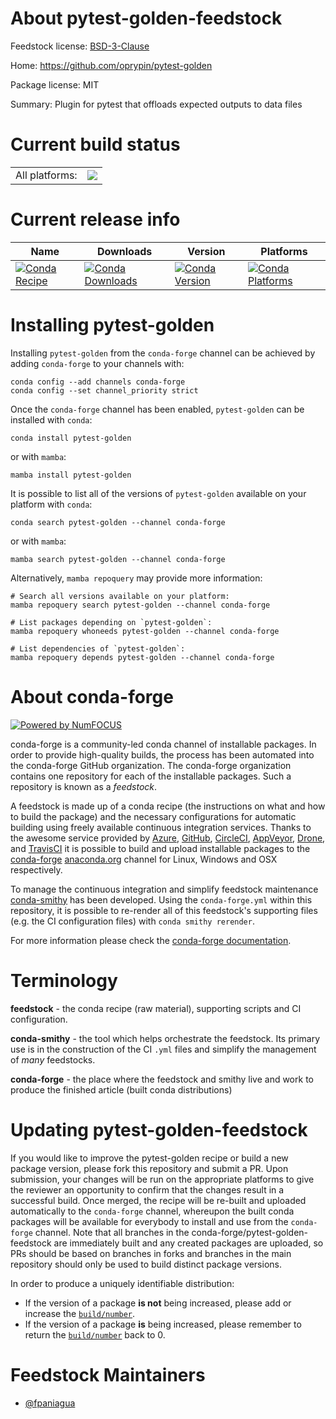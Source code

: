 About pytest-golden-feedstock
=============================

Feedstock license: [BSD-3-Clause](https://github.com/conda-forge/pytest-golden-feedstock/blob/main/LICENSE.txt)

Home: https://github.com/oprypin/pytest-golden

Package license: MIT

Summary: Plugin for pytest that offloads expected outputs to data files

Current build status
====================


<table><tr><td>All platforms:</td>
    <td>
      <a href="https://dev.azure.com/conda-forge/feedstock-builds/_build/latest?definitionId=20952&branchName=main">
        <img src="https://dev.azure.com/conda-forge/feedstock-builds/_apis/build/status/pytest-golden-feedstock?branchName=main">
      </a>
    </td>
  </tr>
</table>

Current release info
====================

| Name | Downloads | Version | Platforms |
| --- | --- | --- | --- |
| [![Conda Recipe](https://img.shields.io/badge/recipe-pytest--golden-green.svg)](https://anaconda.org/conda-forge/pytest-golden) | [![Conda Downloads](https://img.shields.io/conda/dn/conda-forge/pytest-golden.svg)](https://anaconda.org/conda-forge/pytest-golden) | [![Conda Version](https://img.shields.io/conda/vn/conda-forge/pytest-golden.svg)](https://anaconda.org/conda-forge/pytest-golden) | [![Conda Platforms](https://img.shields.io/conda/pn/conda-forge/pytest-golden.svg)](https://anaconda.org/conda-forge/pytest-golden) |

Installing pytest-golden
========================

Installing `pytest-golden` from the `conda-forge` channel can be achieved by adding `conda-forge` to your channels with:

```
conda config --add channels conda-forge
conda config --set channel_priority strict
```

Once the `conda-forge` channel has been enabled, `pytest-golden` can be installed with `conda`:

```
conda install pytest-golden
```

or with `mamba`:

```
mamba install pytest-golden
```

It is possible to list all of the versions of `pytest-golden` available on your platform with `conda`:

```
conda search pytest-golden --channel conda-forge
```

or with `mamba`:

```
mamba search pytest-golden --channel conda-forge
```

Alternatively, `mamba repoquery` may provide more information:

```
# Search all versions available on your platform:
mamba repoquery search pytest-golden --channel conda-forge

# List packages depending on `pytest-golden`:
mamba repoquery whoneeds pytest-golden --channel conda-forge

# List dependencies of `pytest-golden`:
mamba repoquery depends pytest-golden --channel conda-forge
```


About conda-forge
=================

[![Powered by
NumFOCUS](https://img.shields.io/badge/powered%20by-NumFOCUS-orange.svg?style=flat&colorA=E1523D&colorB=007D8A)](https://numfocus.org)

conda-forge is a community-led conda channel of installable packages.
In order to provide high-quality builds, the process has been automated into the
conda-forge GitHub organization. The conda-forge organization contains one repository
for each of the installable packages. Such a repository is known as a *feedstock*.

A feedstock is made up of a conda recipe (the instructions on what and how to build
the package) and the necessary configurations for automatic building using freely
available continuous integration services. Thanks to the awesome service provided by
[Azure](https://azure.microsoft.com/en-us/services/devops/), [GitHub](https://github.com/),
[CircleCI](https://circleci.com/), [AppVeyor](https://www.appveyor.com/),
[Drone](https://cloud.drone.io/welcome), and [TravisCI](https://travis-ci.com/)
it is possible to build and upload installable packages to the
[conda-forge](https://anaconda.org/conda-forge) [anaconda.org](https://anaconda.org/)
channel for Linux, Windows and OSX respectively.

To manage the continuous integration and simplify feedstock maintenance
[conda-smithy](https://github.com/conda-forge/conda-smithy) has been developed.
Using the ``conda-forge.yml`` within this repository, it is possible to re-render all of
this feedstock's supporting files (e.g. the CI configuration files) with ``conda smithy rerender``.

For more information please check the [conda-forge documentation](https://conda-forge.org/docs/).

Terminology
===========

**feedstock** - the conda recipe (raw material), supporting scripts and CI configuration.

**conda-smithy** - the tool which helps orchestrate the feedstock.
                   Its primary use is in the construction of the CI ``.yml`` files
                   and simplify the management of *many* feedstocks.

**conda-forge** - the place where the feedstock and smithy live and work to
                  produce the finished article (built conda distributions)


Updating pytest-golden-feedstock
================================

If you would like to improve the pytest-golden recipe or build a new
package version, please fork this repository and submit a PR. Upon submission,
your changes will be run on the appropriate platforms to give the reviewer an
opportunity to confirm that the changes result in a successful build. Once
merged, the recipe will be re-built and uploaded automatically to the
`conda-forge` channel, whereupon the built conda packages will be available for
everybody to install and use from the `conda-forge` channel.
Note that all branches in the conda-forge/pytest-golden-feedstock are
immediately built and any created packages are uploaded, so PRs should be based
on branches in forks and branches in the main repository should only be used to
build distinct package versions.

In order to produce a uniquely identifiable distribution:
 * If the version of a package **is not** being increased, please add or increase
   the [``build/number``](https://docs.conda.io/projects/conda-build/en/latest/resources/define-metadata.html#build-number-and-string).
 * If the version of a package **is** being increased, please remember to return
   the [``build/number``](https://docs.conda.io/projects/conda-build/en/latest/resources/define-metadata.html#build-number-and-string)
   back to 0.

Feedstock Maintainers
=====================

* [@fpaniagua](https://github.com/fpaniagua/)

